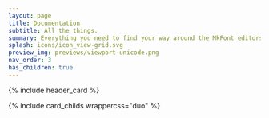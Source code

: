 ```yaml
---
layout: page
title: Documentation
subtitle: All the things. 
summary: Everything you need to find your way around the MkFont editors.
splash: icons/icon_view-grid.svg
preview_img: previews/viewport-unicode.png
nav_order: 3
has_children: true
---
```


{% include header_card %}

{% include card_childs wrappercss="duo" %}